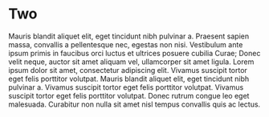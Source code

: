 # Two

Mauris blandit aliquet elit, eget tincidunt nibh pulvinar a. Praesent sapien massa, convallis a pellentesque nec, egestas non nisi. Vestibulum ante ipsum primis in faucibus orci luctus et ultrices posuere cubilia Curae; Donec velit neque, auctor sit amet aliquam vel, ullamcorper sit amet ligula. Lorem ipsum dolor sit amet, consectetur adipiscing elit. Vivamus suscipit tortor eget felis porttitor volutpat. Mauris blandit aliquet elit, eget tincidunt nibh pulvinar a. Vivamus suscipit tortor eget felis porttitor volutpat. Vivamus suscipit tortor eget felis porttitor volutpat. Donec rutrum congue leo eget malesuada. Curabitur non nulla sit amet nisl tempus convallis quis ac lectus.
